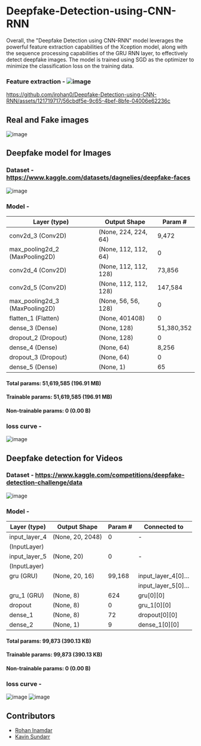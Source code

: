 # Deepfake-Detection-using-CNN-RNN

Overall, the "Deepfake Detection using CNN-RNN" model leverages the powerful feature extraction capabilities of the Xception model, along with the sequence processing capabilities of the GRU RNN layer, to effectively detect deepfake images. The model is trained using SGD as the optimizer to minimize the classification loss on the training data.

### Feature extraction - ![image](https://github.com/irohan0/Deepfake-Detection-using-CNN-RNN/assets/121719717/ed6bcceb-e974-4550-bca3-d2c39118e77f)


https://github.com/irohan0/Deepfake-Detection-using-CNN-RNN/assets/121719717/56cbdf5e-9c65-4bef-8bfe-04006e62236c



## Real and Fake images
![image](https://github.com/irohan0/Deepfake-Detection-using-CNN-RNN/assets/121719717/28d1ecc1-c108-44d2-93fb-c326a385f078)

## Deepfake model for Images

### Dataset - https://www.kaggle.com/datasets/dagnelies/deepfake-faces
![image](https://github.com/irohan0/Deepfake-Detection-using-CNN-RNN/assets/121719717/997fca74-0141-4640-ab79-c71d779627b5)


### Model -

| Layer (type)                  | Output Shape       | Param #    |
|-------------------------------|--------------------|------------|
| conv2d_3 (Conv2D)             | (None, 224, 224, 64) | 9,472      |
| max_pooling2d_2 (MaxPooling2D)| (None, 112, 112, 64) | 0          |
| conv2d_4 (Conv2D)             | (None, 112, 112, 128)| 73,856     |
| conv2d_5 (Conv2D)             | (None, 112, 112, 128)| 147,584    |
| max_pooling2d_3 (MaxPooling2D)| (None, 56, 56, 128)  | 0          |
| flatten_1 (Flatten)           | (None, 401408)       | 0          |
| dense_3 (Dense)               | (None, 128)          | 51,380,352 |
| dropout_2 (Dropout)           | (None, 128)          | 0          |
| dense_4 (Dense)               | (None, 64)           | 8,256      |
| dropout_3 (Dropout)           | (None, 64)           | 0          |
| dense_5 (Dense)               | (None, 1)            | 65         |

#### Total params: 51,619,585 (196.91 MB)
#### Trainable params: 51,619,585 (196.91 MB)
#### Non-trainable params: 0 (0.00 B)



### loss curve - 

![image](https://github.com/irohan0/Deepfake-Detection-using-CNN-RNN/assets/121719717/c3464783-87d5-48c3-99d2-3a710c58ce89)

## Deepfake detection for Videos

### Dataset - https://www.kaggle.com/competitions/deepfake-detection-challenge/data
![image](https://github.com/irohan0/Deepfake-Detection-using-CNN-RNN/assets/121719717/0838a494-70c4-436d-83d1-ea45ce42d14a)


### Model -

| Layer (type)   | Output Shape     | Param # | Connected to       |
|----------------|------------------|---------|--------------------|
| input_layer_4  | (None, 20, 2048) | 0       | -                  |
| (InputLayer)   |                  |         |                    |
| input_layer_5  | (None, 20)       | 0       | -                  |
| (InputLayer)   |                  |         |                    |
| gru (GRU)      | (None, 20, 16)   | 99,168  | input_layer_4[0]… |
|                |                  |         | input_layer_5[0]… |
| gru_1 (GRU)    | (None, 8)        | 624     | gru[0][0]          |
| dropout        | (None, 8)        | 0       | gru_1[0][0]        |
| dense_1        | (None, 8)        | 72      | dropout[0][0]      |
| dense_2        | (None, 1)        | 9       | dense_1[0][0]      |

#### Total params: 99,873 (390.13 KB)
#### Trainable params: 99,873 (390.13 KB)
#### Non-trainable params: 0 (0.00 B)


### loss curve -
![image](https://github.com/irohan0/Deepfake-Detection-using-CNN-RNN/assets/121719717/e284f609-37bb-4419-bafa-94f840e5502d)  ![image](https://github.com/irohan0/Deepfake-Detection-using-CNN-RNN/assets/121719717/7ff7e350-a688-4e6a-8fd9-6dfdb88dd241)


## Contributors

- [Rohan Inamdar](https://github.com/irohan0)
- [Kavin Sundarr](https://github.com/KavinSundarr)


